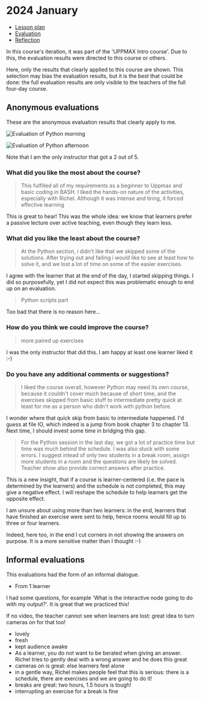 # 2024 January

- [Lesson plan](../../lesson_plan/20240118/README.md)
- [Evaluation](../../evaluation/20240118/README.md)
- [Reflection](../../reflections/20240118/README.md)

In this course's iteration, it was part of the 'UPPMAX Intro course'.
Due to this, the evaluation results were directed to this course
or others.

Here, only the results that clearly applied to this course are shown.
This selection may bias the evaluation results,
but it is the best that could be done:
the full evaluation results are only visible to the teachers of the
full four-day course.

## Anonymous evaluations

These are the anonymous evaluation results that clearly apply to me.

![Evaluation of Python morning](python_1.png)

![Evaluation of Python afternoon](python_2.png)

Note that I am the only instructor that got a 2 out of 5.

### What did you like the most about the course?

> This fulfilled all of my requirements as a beginner to Uppmax and basic
> coding in BASH. I liked
> the hands-on nature of the activities, especially with Richel.
> Although it was intense and tiring,
> it forced effective learning

This is great to hear! This was the whole idea: we know that learners
prefer a passive lecture over active teaching, even though they learn less.

### What did you like the least about the course?

> At the Python section, i didn't like that we skipped some of the solutions.
> After trying out and
> failing i would like to see at least how to solve it,
> and we lost a lot of time on some of the
> easier exercises.

I agree with the learner that at the end of the day, I started skipping things.
I did so purposefully, yet I did not expect this was problematic enough to
end up on an evaluation.

> Python scripts part

Too bad that there is no reason here...

### How do you think we could improve the course?

> more paired up exercises

I was the only instructor that did this.
I am happy at least one learner liked it :-)

### Do you have any additional comments or suggestions?

> I liked the course overall, however Python may need its own course,
> because it couldn't cover
> much because of short time, and the exercises skipped
> from basic stuff to intermediate pretty
> quick at least for me as a person who didn't work with python before.

I wonder where that quick skip from basic to intermediate happened.
I'd guess at file IO, which indeed is a jump from book chapter 3 to chapter 13.
Next time, I should invest some time in bridging this gap.


> For the Python session in the last day, we got a lot of practice time
> but time was much behind
> the schedule. I was also stuck with some errors.
> I suggest intead of only two students in a
> break room, assign more students in a room and the questions
> are likely be solved. Teacher
> show also provide correct answers after practice.

This is a new insight, that if a course is learner-centered (i.e.
the pace is determined by the learners) and the schedule is not completed,
this may give a negative effect. I will reshape the schedule to help
learners get the opposite effect.

I am unsure about using more than two learners: in the end, learners that have
finished an exercise were sent to help, hence rooms would fill up to three or
four learners.

Indeed, here too, in the end I cut corners in not showing the answers on
purpose. It is a more sensitive matter than I thought :-)

## Informal evaluations

This evaluations had the form of an informal dialogue.

- From 1 learner

I had some questions, for example 'What is the interactive node
going to do with my output?'. It is great that we practiced this!

If no video, the teacher cannot see when learners are lost:
great idea to turn cameras on for that too!

- lovely
- fresh
- kept audience awake
- As a learner, you do not want to be berated when giving an answer.
  Richel tries to gently deal with a wrong answer and he does this great
- cameras on is great: else learners feel alone
- in a gentle way, Richel makes people feel that this is serious:
  there is a schedule, there are exercises and we are going to do it!
- breaks are great: two hours, 1.5 hours is tough!
- interrupting an exercise for a break is fine
